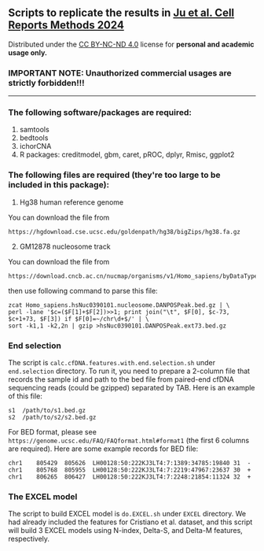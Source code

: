 ## Scripts to replicate the results in [Ju et al. Cell Reports Methods 2024](https://doi.org/10.1016/j.crmeth.2024.100877 "Ju et al.")

Distributed under the [CC BY-NC-ND 4.0](https://creativecommons.org/licenses/by-nc-nd/4.0/ "CC BY-NC-ND")
license for **personal and academic usage only.**

### IMPORTANT NOTE: Unauthorized commercial usages are strictly forbidden!!!
---

### The following software/packages are required:
1. samtools
2. bedtools
3. ichorCNA
4. R packages: creditmodel, gbm, caret, pROC, dplyr, Rmisc, ggplot2

### The following files are required (they're too large to be included in this package):
1. Hg38 human reference genome

You can download the file from
```
https://hgdownload.cse.ucsc.edu/goldenpath/hg38/bigZips/hg38.fa.gz
```

2. GM12878 nucleosome track

You can download the file from
```
https://download.cncb.ac.cn/nucmap/organisms/v1/Homo_sapiens/byDataType/Nucleosome_peaks_DANPOS/Homo_sapiens.hsNuc0390101.nucleosome.DANPOSPeak.bed.gz
```

then use following command to parse this file:
```
zcat Homo_sapiens.hsNuc0390101.nucleosome.DANPOSPeak.bed.gz | \
perl -lane '$c=($F[1]+$F[2])>>1; print join("\t", $F[0], $c-73, $c+1+73, $F[3]) if $F[0]=~/chr\d+$/' | \
sort -k1,1 -k2,2n | gzip >hsNuc0390101.DANPOSPeak.ext73.bed.gz
```

### End selection
The script is `calc.cfDNA.features.with.end.selection.sh` under `end.selection` directory. To run it, you need to prepare a 2-column file that
records the sample id and path to the bed file from paired-end cfDNA sequencing reads (could be gzipped) separated by TAB.
Here is an example of this file:
```
s1	/path/to/s1.bed.gz
s2	/path/to/s2/s2.bed.gz
```

For BED format, please see `https://genome.ucsc.edu/FAQ/FAQformat.html#format1` (the first 6 columns are required).
Here are some example records for BED file:
```
chr1	805429	805626	LH00128:50:222KJ3LT4:7:1389:34785:19840	31	-
chr1	805768	805955	LH00128:50:222KJ3LT4:7:2219:47967:23637	30	+
chr1	806265	806427	LH00128:50:222KJ3LT4:7:2248:21854:11324	32	+
```

### The EXCEL model
The script to build EXCEL model is `do.EXCEL.sh` under `EXCEL` directory. We had already included the features for Cristiano et al. dataset,
and this script will build 3 EXCEL models using N-index, Delta-S, and Delta-M features, respectively.

